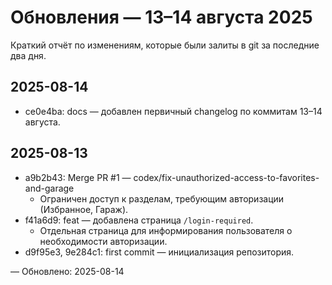 # Обновления — 13–14 августа 2025

Краткий отчёт по изменениям, которые были залиты в git за последние два дня.

## 2025-08-14
- ce0e4ba: docs — добавлен первичный changelog по коммитам 13–14 августа.

## 2025-08-13
- a9b2b43: Merge PR #1 — codex/fix-unauthorized-access-to-favorites-and-garage
  - Ограничен доступ к разделам, требующим авторизации (Избранное, Гараж).
- f41a6d9: feat — добавлена страница `/login-required`.
  - Отдельная страница для информирования пользователя о необходимости авторизации.
- d9f95e3, 9e284c1: first commit — инициализация репозитория.

— Обновлено: 2025-08-14


